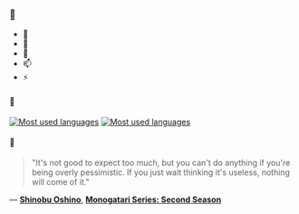 ### 👋

- 🔭
- 🌱
- 💬
- 📫
- ⚡

#### 🧏

[![Most used languages](https://github-readme-stats-aynah.vercel.app/api/top-langs/?username=aynh&theme=solarized-dark&langs_count=6&layout=compact&hide_title=true)](https://github.com/anuraghazra/github-readme-stats#gh-dark-mode-only)
[![Most used languages](https://github-readme-stats-aynah.vercel.app/api/top-langs/?username=aynh&theme=solarized-light&langs_count=6&layout=compact&hide_title=true)](https://github.com/anuraghazra/github-readme-stats#gh-light-mode-only)

#### 💬

> "It's not good to expect too much, but you can't do anything if you're being overly pessimistic. If you just wait thinking it's useless, nothing will come of it."

&mdash; [**Shinobu Oshino**](https://myanimelist.net/character.php?q=Shinobu%20Oshino&cat=character), [**Monogatari Series: Second Season**](https://myanimelist.net/search/all?q=Monogatari%20Series%3A%20Second%20Season&cat=all)
